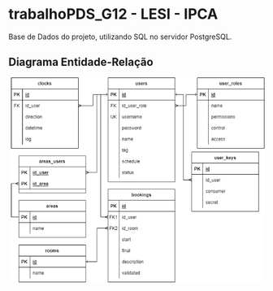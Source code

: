 # trabalhoPDS_G12 - LESI - IPCA

Base de Dados do projeto, utilizando SQL no servidor PostgreSQL.

## Diagrama Entidade-Relação

![Alt text](er_diagram.png)
